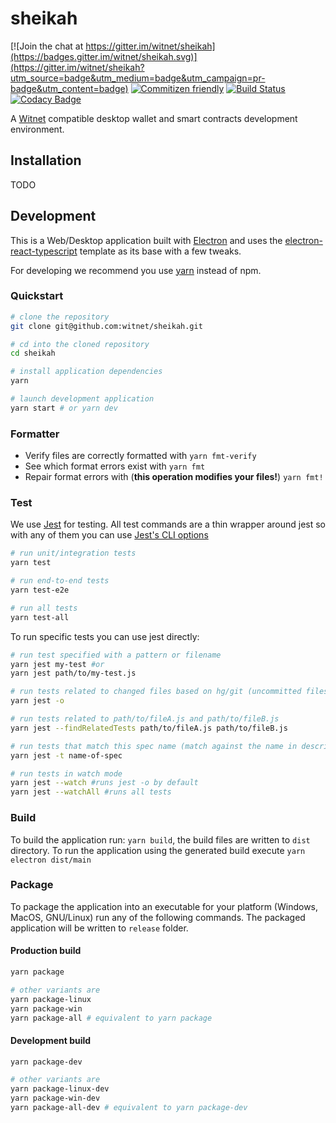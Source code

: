 # sheikah

[![Join the chat at https://gitter.im/witnet/sheikah](https://badges.gitter.im/witnet/sheikah.svg)](https://gitter.im/witnet/sheikah?utm_source=badge&utm_medium=badge&utm_campaign=pr-badge&utm_content=badge)
[![Commitizen friendly](https://img.shields.io/badge/commitizen-friendly-brightgreen.svg)](http://commitizen.github.io/cz-cli/)
[![Build Status](https://travis-ci.org/witnet/sheikah.svg?branch=master)](https://travis-ci.org/witnet/sheikah)
[![Codacy Badge](https://camo.githubusercontent.com/c38f3e3c5750cbf4aeb4ca06be6a3df02277995d/68747470733a2f2f6170692e636f646163792e636f6d2f70726f6a6563742f62616467652f47726164652f3433333239343435393066383436346639623337323966366137393563653065)](https://www.codacy.com/app/adansdpc/sheikah?utm_source=github.com&utm_medium=referral&utm_content=witnet/sheikah&utm_campaign=Badge_Grade)

A [Witnet](https://witnet.io/) compatible desktop wallet and smart contracts development environment.

## Installation

TODO

## Development

This is a Web/Desktop application built with [Electron](https://electronjs.org/) and uses the [electron-react-typescript](https://github.com/iRath96/electron-react-typescript-boilerplate) template as its base with a few tweaks.

For developing we recommend you use [yarn](https://yarnpkg.com/en/) instead of npm.

### Quickstart

``` bash
# clone the repository
git clone git@github.com:witnet/sheikah.git

# cd into the cloned repository
cd sheikah

# install application dependencies
yarn

# launch development application
yarn start # or yarn dev
```

### Formatter

* Verify files are correctly formatted with `yarn fmt-verify`
* See which format errors exist with `yarn fmt`
* Repair format errors with (**this operation modifies your files!**) `yarn fmt!`

### Test

We use [Jest](https://facebook.github.io/jest/) for testing. All test commands are a thin wrapper around jest so with any of them you can use [Jest's CLI options](https://facebook.github.io/jest/docs/en/cli.html)

``` bash
# run unit/integration tests
yarn test

# run end-to-end tests
yarn test-e2e

# run all tests
yarn test-all
```

To run specific tests you can use jest directly:

``` bash
# run test specified with a pattern or filename
yarn jest my-test #or
yarn jest path/to/my-test.js

# run tests related to changed files based on hg/git (uncommitted files)
yarn jest -o

# run tests related to path/to/fileA.js and path/to/fileB.js
yarn jest --findRelatedTests path/to/fileA.js path/to/fileB.js

# run tests that match this spec name (match against the name in describe or test, basically).
yarn jest -t name-of-spec

# run tests in watch mode
yarn jest --watch #runs jest -o by default
yarn jest --watchAll #runs all tests
```

### Build

To build the application run: `yarn build`, the build files are written to `dist` directory. To run the application using the generated build execute `yarn electron dist/main`

### Package

To package the application into an executable for your platform (Windows, MacOS, GNU/Linux) run any of the following commands. The packaged application will be written to `release` folder.

#### Production build

``` bash
yarn package

# other variants are
yarn package-linux
yarn package-win
yarn package-all # equivalent to yarn package
```

#### Development build

``` bash
yarn package-dev

# other variants are
yarn package-linux-dev
yarn package-win-dev
yarn package-all-dev # equivalent to yarn package-dev
```

